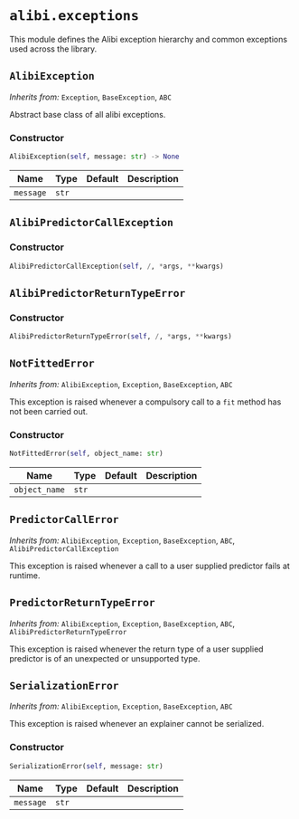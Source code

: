 # `alibi.exceptions`

This module defines the Alibi exception hierarchy and common exceptions
used across the library.

## `AlibiException`

_Inherits from:_ `Exception`, `BaseException`, `ABC`

Abstract base class of all alibi exceptions.

### Constructor

```python
AlibiException(self, message: str) -> None
```

| Name | Type | Default | Description |
| ---- | ---- | ------- | ----------- |
| `message` | `str` |  |  |

## `AlibiPredictorCallException`

### Constructor

```python
AlibiPredictorCallException(self, /, *args, **kwargs)
```

## `AlibiPredictorReturnTypeError`

### Constructor

```python
AlibiPredictorReturnTypeError(self, /, *args, **kwargs)
```

## `NotFittedError`

_Inherits from:_ `AlibiException`, `Exception`, `BaseException`, `ABC`

This exception is raised whenever a compulsory call to a `fit` method has not been carried out.

### Constructor

```python
NotFittedError(self, object_name: str)
```

| Name | Type | Default | Description |
| ---- | ---- | ------- | ----------- |
| `object_name` | `str` |  |  |

## `PredictorCallError`

_Inherits from:_ `AlibiException`, `Exception`, `BaseException`, `ABC`, `AlibiPredictorCallException`

This exception is raised whenever a call to a user supplied predictor fails at runtime.

## `PredictorReturnTypeError`

_Inherits from:_ `AlibiException`, `Exception`, `BaseException`, `ABC`, `AlibiPredictorReturnTypeError`

This exception is raised whenever the return type of a user supplied predictor is of
an unexpected or unsupported type.

## `SerializationError`

_Inherits from:_ `AlibiException`, `Exception`, `BaseException`, `ABC`

This exception is raised whenever an explainer cannot be serialized.

### Constructor

```python
SerializationError(self, message: str)
```

| Name | Type | Default | Description |
| ---- | ---- | ------- | ----------- |
| `message` | `str` |  |  |
